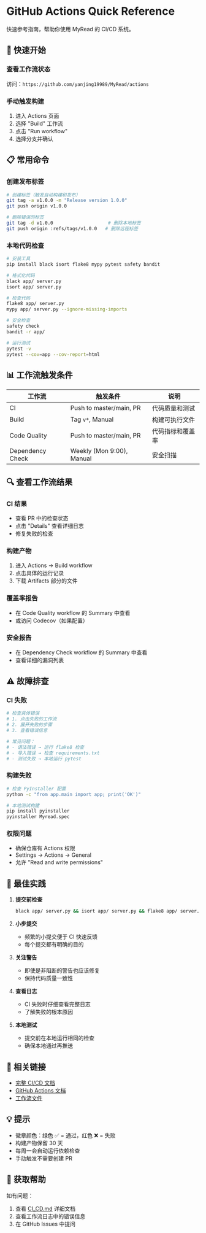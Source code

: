 # GitHub Actions Quick Reference

快速参考指南，帮助你使用 MyRead 的 CI/CD 系统。

## 🚀 快速开始

### 查看工作流状态

访问：`https://github.com/yanjing19989/MyRead/actions`

### 手动触发构建

1. 进入 Actions 页面
2. 选择 "Build" 工作流
3. 点击 "Run workflow"
4. 选择分支并确认

## 📋 常用命令

### 创建发布标签

```bash
# 创建标签（触发自动构建和发布）
git tag -a v1.0.0 -m "Release version 1.0.0"
git push origin v1.0.0

# 删除错误的标签
git tag -d v1.0.0                    # 删除本地标签
git push origin :refs/tags/v1.0.0   # 删除远程标签
```

### 本地代码检查

```bash
# 安装工具
pip install black isort flake8 mypy pytest safety bandit

# 格式化代码
black app/ server.py
isort app/ server.py

# 检查代码
flake8 app/ server.py
mypy app/ server.py --ignore-missing-imports

# 安全检查
safety check
bandit -r app/

# 运行测试
pytest -v
pytest --cov=app --cov-report=html
```

## 📊 工作流触发条件

| 工作流 | 触发条件 | 说明 |
|--------|----------|------|
| CI | Push to master/main, PR | 代码质量和测试 |
| Build | Tag `v*`, Manual | 构建可执行文件 |
| Code Quality | Push to master/main, PR | 代码指标和覆盖率 |
| Dependency Check | Weekly (Mon 9:00), Manual | 安全扫描 |

## 🔍 查看工作流结果

### CI 结果
- 查看 PR 中的检查状态
- 点击 "Details" 查看详细日志
- 修复失败的检查

### 构建产物
1. 进入 Actions → Build workflow
2. 点击具体的运行记录
3. 下载 Artifacts 部分的文件

### 覆盖率报告
- 在 Code Quality workflow 的 Summary 中查看
- 或访问 Codecov（如果配置）

### 安全报告
- 在 Dependency Check workflow 的 Summary 中查看
- 查看详细的漏洞列表

## ⚠️ 故障排查

### CI 失败
```bash
# 检查具体错误
# 1. 点击失败的工作流
# 2. 展开失败的步骤
# 3. 查看错误信息

# 常见问题：
# - 语法错误 → 运行 flake8 检查
# - 导入错误 → 检查 requirements.txt
# - 测试失败 → 本地运行 pytest
```

### 构建失败
```bash
# 检查 PyInstaller 配置
python -c "from app.main import app; print('OK')"

# 本地测试构建
pip install pyinstaller
pyinstaller Myread.spec
```

### 权限问题
- 确保仓库有 Actions 权限
- Settings → Actions → General
- 允许 "Read and write permissions"

## 📝 最佳实践

1. **提交前检查**
   ```bash
   black app/ server.py && isort app/ server.py && flake8 app/ server.py
   ```

2. **小步提交**
   - 频繁的小提交便于 CI 快速反馈
   - 每个提交都有明确的目的

3. **关注警告**
   - 即使是非阻断的警告也应该修复
   - 保持代码质量一致性

4. **查看日志**
   - CI 失败时仔细查看完整日志
   - 了解失败的根本原因

5. **本地测试**
   - 提交前在本地运行相同的检查
   - 确保本地通过再推送

## 🔗 相关链接

- [完整 CI/CD 文档](CI_CD.md)
- [GitHub Actions 文档](https://docs.github.com/en/actions)
- [工作流文件](.github/workflows/)

## 💡 提示

- 徽章颜色：绿色 ✅ = 通过，红色 ❌ = 失败
- 构建产物保留 30 天
- 每周一会自动运行依赖检查
- 手动触发不需要创建 PR

## 📮 获取帮助

如有问题：
1. 查看 [CI_CD.md](CI_CD.md) 详细文档
2. 查看工作流日志中的错误信息
3. 在 GitHub Issues 中提问
